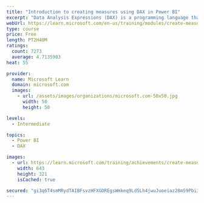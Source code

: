 ```yaml
---
title: "Introduction to creating measures using DAX in Power BI"
excerpt: "Data Analysis Expressions (DAX) is a programming language that is used throughout Microsoft Power BI for creating calculated columns, measures, and custom tables. It is a collection of functions, operators, and constants that can be used in a formula, or expression, to calculate and return one or more values. You can use DAX to solve a number of calculations and data analysis problems, which can help you create new information from data that is already in your model."
webUrl: https://learn.microsoft.com/en-us/training/modules/create-measures-dax-power-bi/
type: course
price: Free
length: PT2H40M
ratings:
  count: 7273
  average: 4.7135983
heat: 55

provider:
  name: Microsoft Learn
  domain: microsoft.com
  images:
    - url: /assets/images/organizations/microsoft.com-50x50.jpg
      width: 50
      height: 50

levels:
  - Intermediate

topics:
  - Power BI
  - DAX

images:
  - url: https://learn.microsoft.com/training/achievements/create-measures-dax-power-bi-social.png
    width: 643
    height: 321
    isCached: true

secured: "gi3q6T4smMRydTAIBFsvzHFXGDREgsWmkeq9Ld5Lh4jwuJuoeiaz28mS9Pbi3GeRPq9WCQPr1fnHgGCLeXthPpAHXFlvGY5TU0NkV4bazVd8NC3k4qbSUfkLXeNxls9l1vGtsD7dAd3RmU6dVD9s/y5CeryOTjk24o3Iphv7MwYehBqLcZX97j6YQIKBkFqHLSicNBO6HHwgtQi4CBB1UtaENL7ZcEsEIkMLLWT3fd4LEa9zgy0qUgKmuwhBj7nktT0MnFFBovOPWyG0rdTIJD9Iu9FyN+SJ/ns9GKRrtA96yaUzMDwOVZ1RHB1X+62FzyVRb55O8ofAo7a1bCi9b1BtsB3SqUo87xveJ8+zUvIOjiNgxv07Zl4xx8LoOapqE8qmXDTsbVGnFF1rhlbqZM9AUB0LNWL2hApLgla3AfE=;x63dv6PQZDyJd2JecQhVTQ=="
---
```


